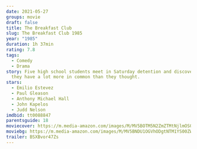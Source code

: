 ```yaml
---
date: 2021-05-27
groups: movie
draft: false
title: The Breakfast Club
slug: The Breakfast Club 1985
year: "1985"
duration: 1h 37min
rating: 7.8
tags:
  - Comedy
  - Drama
story: Five high school students meet in Saturday detention and discover how
  they have a lot more in common than they thought.
stars:
  - Emilio Estevez
  - Paul Gleason
  - Anthony Michael Hall
  - John Kapelos
  - Judd Nelson
imdbid: tt0088847
parentsguide: 18
moviecover: https://m.media-amazon.com/images/M/MV5BOTM5N2ZmZTMtNjlmOS00YzlkLTk3YjEtNTU1ZmQ5OTdhODZhXkEyXkFqcGdeQXVyMTQxNzMzNDI@._V1_FMjpg_UX909_.jpg
moviebg: https://m.media-amazon.com/images/M/MV5BNDU1OGVhODgtNTM1YS00ZWZmLTk5MjEtNjYyZDJhNGIzNTQ4XkEyXkFqcGdeQXVyMjQ3NDc5MzY@._V1_FMjpg_UX1153_.jpg
trailer: BSXBvor47Zs
---
```


